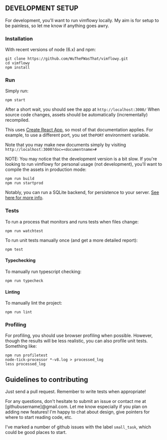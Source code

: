 ## DEVELOPMENT SETUP

For development, you'll want to run vimflowy locally.
My aim is for setup to be painless, so let me know if anything goes awry.

### Installation

With recent versions of node (6.x) and npm:

    git clone https://github.com/WuTheFWasThat/vimflowy.git
    cd vimflowy
    npm install

### Run

Simply run:

    npm start

After a short wait, you should see the app at `http://localhost:3000/`
When source code changes, assets should be automatically (incrementally) recompiled.

This uses [Create React App](https://create-react-app.dev/docs/getting-started), so most of that documentation applies.  For example, to use a different port, you set the`PORT` environment variable.

Note that you may make new documents simply by visiting
`http://localhost:3000?doc=<documentname>#`

NOTE: You may notice that the development version is a bit slow.
If you're looking to run vimflowy for personal usage (not development), you'll want to compile the assets in production mode:

    npm run build
    npm run startprod

Notably, you can run a SQLite backend, for persistence to your server.
[See here for more info](storage/SQLite.md).

### Tests

To run a process that monitors and runs tests when files change:

    npm run watchtest

To run unit tests manually once (and get a more detailed report):

    npm test

#### Typechecking

To manually run typescript checking:

    npm run typecheck

#### Linting

To manually lint the project:

    npm run lint

### Profiling

For profiling, you should use browser profiling when possible.
However, though the results will be less realistic, you can also profile unit tests.  Something like:

    npm run profiletest
    node-tick-processor *-v8.log > processed_log
    less processed_log

## Guidelines to contributing

Just send a pull request.  Remember to write tests when appropriate!

For any questions, don't hesitate to submit an issue or contact me at [githubusername]@gmail.com.  Let me know especially if you plan on adding new features!  I'm happy to chat about design, give pointers for where to start reading code, etc.

I've marked a number of github issues with the label `small_task`, which could be good places to start.

